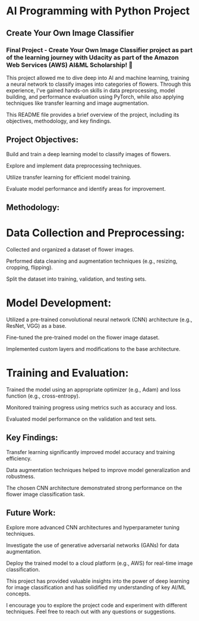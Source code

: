 # AI Programming with Python Project

## Create Your Own Image Classifier

### Final Project - Create Your Own Image Classifier project as part of the learning journey with Udacity as part of the Amazon Web Services (AWS) AI&ML Scholarship! 🎉

This project allowed me to dive deep into AI and machine learning, training a neural network to classify images into categories of flowers.
Through this experience, I've gained hands-on skills in data preprocessing, model building, and performance evaluation using PyTorch, while also applying techniques like transfer learning and image augmentation.

This README file provides a brief overview of the project, including its objectives, methodology, and key findings.

## Project Objectives:

Build and train a deep learning model to classify images of flowers.

Explore and implement data preprocessing techniques.

Utilize transfer learning for efficient model training.

Evaluate model performance and identify areas for improvement.

## Methodology:

# Data Collection and Preprocessing:

Collected and organized a dataset of flower images.

Performed data cleaning and augmentation techniques (e.g., resizing, cropping, flipping).

Split the dataset into training, validation, and testing sets.

# Model Development:

Utilized a pre-trained convolutional neural network (CNN) architecture (e.g., ResNet, VGG) as a base.

Fine-tuned the pre-trained model on the flower image dataset.

Implemented custom layers and modifications to the base architecture.

# Training and Evaluation:

Trained the model using an appropriate optimizer (e.g., Adam) and loss function (e.g., cross-entropy).

Monitored training progress using metrics such as accuracy and loss.

Evaluated model performance on the validation and test sets.

## Key Findings:

Transfer learning significantly improved model accuracy and training efficiency.

Data augmentation techniques helped to improve model generalization and robustness.

The chosen CNN architecture demonstrated strong performance on the flower image classification task.

## Future Work:

Explore more advanced CNN architectures and hyperparameter tuning techniques.

Investigate the use of generative adversarial networks (GANs) for data augmentation.

Deploy the trained model to a cloud platform (e.g., AWS) for real-time image classification.


This project has provided valuable insights into the power of deep learning for image classification and has solidified my understanding of key AI/ML concepts.

I encourage you to explore the project code and experiment with different techniques. Feel free to reach out with any questions or suggestions.
